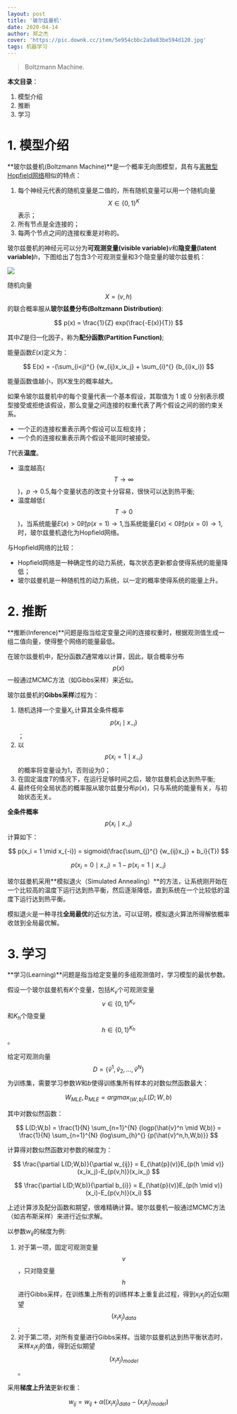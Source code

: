 ```yaml
---
layout: post
title: '玻尔兹曼机'
date: 2020-04-14
author: 郑之杰
cover: 'https://pic.downk.cc/item/5e954cbbc2a9a83be594d120.jpg'
tags: 机器学习
---
```


> Boltzmann Machine.

**本文目录**：
1. 模型介绍
2. 推断
3. 学习


# 1. 模型介绍
**玻尔兹曼机(Boltzmann Machine)**是一个概率无向图模型，具有与[离散型Hopfield网络](https://0809zheng.github.io/2020/04/13/hopfield-network.html)相似的特点：
1. 每个神经元代表的随机变量是二值的，所有随机变量可以用一个随机向量$$X \in \{0,1\}^K$$表示；
2. 所有节点是全连接的；
3. 每两个节点之间的连接权重是对称的。

玻尔兹曼机的神经元可以分为**可观测变量(visible variable)**$v$和**隐变量(latent variable)**$h$，下图给出了包含3个可观测变量和3个隐变量的玻尔兹曼机：

![](https://pic.downk.cc/item/5e952a3dc2a9a83be57fae50.jpg)

随机向量$$X = (v,h)$$的联合概率服从**玻尔兹曼分布(Boltzmann Distribution)**:

$$ p(x) = \frac{1}{Z} exp(\frac{-E(x)}{T}) $$

其中$Z$是归一化因子，称为**配分函数(Partition Function)**;

能量函数$E(x)$定义为：

$$ E(x) = -(\sum_{i<j}^{} {w_{ij}x_ix_j} + \sum_{i}^{} {b_{i}x_i}) $$

能量函数值越小，则$X$发生的概率越大。

如果令玻尔兹曼机中的每个变量代表一个基本假设，其取值为 1 或 0 分别表示模型接受或拒绝该假设，那么变量之间连接的权重代表了两个假设之间的弱约束关系。
- 一个正的连接权重表示两个假设可以互相支持；
- 一个负的连接权重表示两个假设不能同时被接受。

$T$代表**温度**。
- 温度越高($$T → ∞$$)，$p → 0.5$,每个变量状态的改变十分容易，很快可以达到热平衡;
- 温度越低($$T → 0$$)，当系统能量$E(x)>0$时$p(x=1) → 1$,当系统能量$E(x)<0$时$p(x=0) → 1$,时，玻尔兹曼机退化为Hopfield网络。

与Hopfield网络的比较：
- Hopfield网络是一种确定性的动力系统，每次状态更新都会使得系统的能量降低；
- 玻尔兹曼机是一种随机性的动力系统，以一定的概率使得系统的能量上升。

# 2. 推断
**推断(Inference)**问题是指当给定变量之间的连接权重时，根据观测值生成一组二值向量，使得整个网络的能量最低。

在玻尔兹曼机中，配分函数$Z$通常难以计算，因此，联合概率分布$$p(x)$$一般通过MCMC方法（如Gibbs采样）来近似。

玻尔兹曼机的**Gibbs采样**过程为：
1. 随机选择一个变量$X_i$,计算其全条件概率$$p(x_i \mid x_{-i})$$；
2. 以$$p(x_i = 1 \mid x_{-i})$$的概率将变量设为1，否则设为0；
3. 在固定温度$T$的情况下，在运行足够时间之后，玻尔兹曼机会达到热平衡;
4. 最终任何全局状态的概率服从玻尔兹曼分布$p(x)$，只与系统的能量有关，与初始状态无关。

**全条件概率**$$p(x_i \mid x_{-i})$$计算如下：

$$ p(x_i = 1 \mid x_{-i}) = sigmoid(\frac{\sum_{j}^{} {w_{ij}x_j} + b_i}{T}) $$

$$ p(x_i = 0 \mid x_{-i}) = 1 - p(x_i = 1 \mid x_{-i}) $$

玻尔兹曼机采用**模拟退火（Simulated Annealing）**的方法，让系统刚开始在一个比较高的温度下运行达到热平衡，然后逐渐降低，直到系统在一个比较低的温度下运行达到热平衡。

模拟退火是一种寻找**全局最优**的近似方法，可以证明，模拟退火算法所得解依概率收敛到全局最优解。

# 3. 学习
**学习(Learning)**问题是指当给定变量的多组观测值时，学习模型的最优参数。

假设一个玻尔兹曼机有$K$个变量，包括$K_v$个可观测变量$$v \in \{0,1\}^{K_v}$$和$K_h$个隐变量$$h \in \{0,1\}^{K_h}$$。

给定可观测向量$$D = \{\hat{v}^1,\hat{v}_2,...,\hat{v}^N\}$$为训练集，需要学习参数$W$和$b$使得训练集所有样本的对数似然函数最大：

$$ W_{MLE},b_{MLE} = argmax_{(W,b)} L(D;W,b) $$

其中对数似然函数：

$$ L(D;W,b) = \frac{1}{N} \sum_{n=1}^{N} {logp(\hat{v}^n \mid W,b)} = \frac{1}{N} \sum_{n=1}^{N} {log\sum_{h}^{} {p(\hat{v}^n,h,W,b)}} $$

计算得对数似然函数对参数的梯度为：

$$ \frac{\partial L(D;W,b)}{\partial w_{ij}} = E_{\hat{p}(v)}E_{p(h \mid v)}(x_ix_j)-E_{p(v,h)}(x_ix_j) $$

$$ \frac{\partial L(D;W,b)}{\partial b_{i}} = E_{\hat{p}(v)}E_{p(h \mid v)}(x_i)-E_{p(v,h)}(x_i) $$

上述计算涉及配分函数和期望，很难精确计算。玻尔兹曼机一般通过MCMC方法（如吉布斯采样）来进行近似求解。

以参数$w_{ij}$的梯度为例:
1. 对于第一项，固定可观测变量$$v$$，只对隐变量$$h$$进行Gibbs采样，在训练集上所有的训练样本上重复此过程，得到$x_ix_j$的近似期望$$(x_ix_j)_{data}$$;
2. 对于第二项，对所有变量进行Gibbs采样。当玻尔兹曼机达到热平衡状态时，采样$x_ix_j$的值，得到近似期望$$(x_ix_j)_{model}$$。

采用**梯度上升法**更新权重：

$$ w_{ij} = w_{ij} + α((x_ix_j)_{data} - (x_ix_j)_{model}) $$
